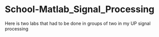 # School-Matlab_Signal_Processing
 Here is two labs that had to be done in groups of two in my UP signal processing
